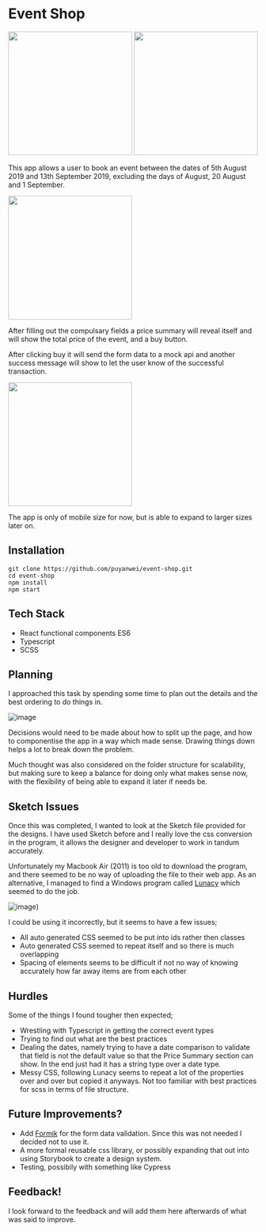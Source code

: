 # Event Shop

<img src="https://user-images.githubusercontent.com/14803518/128614065-2a5bfb02-1c49-42c6-876e-79eada043c61.png" width="250">

<img src="https://user-images.githubusercontent.com/14803518/128614168-ef18ae6f-b2ae-4491-a65f-9796a23539e5.png" width="250">

This app allows a user to book an event between the dates of 5th August 2019 and 13th September 2019, excluding the days of August, 20 August and 1 September.

<img src="https://user-images.githubusercontent.com/14803518/128614207-6bc23f3a-6fef-4d42-ba23-71f3b3cb7915.png" width="250">

After filling out the compulsary fields a price summary will reveal itself and will show the total price of the event, and a buy button.

After clicking buy it will send the form data to a mock api and another success message will show to let the user know of the successful transaction.

<img src="https://user-images.githubusercontent.com/14803518/128614270-e261cb82-a1ed-4486-a5ee-1ea74e930ba0.png" width="250">

The app is only of mobile size for now, but is able to expand to larger sizes later on.

## Installation

```
git clone https://github.com/puyanwei/event-shop.git
cd event-shop
npm install
npm start
```

## Tech Stack

- React functional components ES6
- Typescript
- SCSS

## Planning

I approached this task by spending some time to plan out the details and the best ordering to do things in.

![image](https://user-images.githubusercontent.com/14803518/128614054-38c17e83-bb33-43a9-8780-aa1b85411fcd.png)

Decisions would need to be made about how to split up the page, and how to componentise the app in a way which made sense. Drawing things down helps a lot to break down the problem.

Much thought was also considered on the folder structure for scalability, but making sure to keep a balance for doing only what makes sense now, with the flexibility of being able to expand it later if needs be.

## Sketch Issues

Once this was completed, I wanted to look at the Sketch file provided for the designs. I have used Sketch before and I really love the css conversion in the program, it allows the designer and developer to work in tandum accurately.

Unfortunately my Macbook Air (2011) is too old to download the program, and there seemed to be no way of uploading the file to their web app. As an alternative, I managed to find a Windows program called [Lunacy](https://icons8.com/lunacy) which seemed to do the job.

![image](https://user-images.githubusercontent.com/14803518/128614299-c77b895e-06fd-4ba3-8e03-737749bcfc10.png))

I could be using it incorrectly, but it seems to have a few issues;

- All auto generated CSS seemed to be put into ids rather then classes
- Auto generated CSS seemed to repeat itself and so there is much overlapping
- Spacing of elements seems to be difficult if not no way of knowing accurately how far away items are from each other

## Hurdles

Some of the things I found tougher then expected;

- Wrestling with Typescript in getting the correct event types
- Trying to find out what are the best practices
- Dealing the dates, namely trying to have a date comparison to validate that field is not the default value so that the Price Summary section can show. In the end just had it has a string type over a date type.
- Messy CSS, following Lunacy seems to repeat a lot of the properties over and over but copied it anyways. Not too familiar with best practices for scss in terms of file structure.

## Future Improvements?

- Add [Formik](https://formik.org/) for the form data validation. Since this was not needed I decided not to use it.
- A more formal reusable css library, or possibly expanding that out into using Storybook to create a design system.
- Testing, possibily with something like Cypress

## Feedback!

I look forward to the feedback and will add them here afterwards of what was said to improve.
